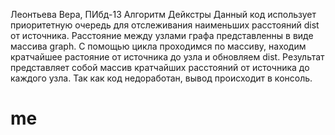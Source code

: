 Леонтьева Вера, ПИбд-13
Алгоритм Дейкстры
Данный код использует приоритетную очередь для отслеживания наименьших расстояний dist от источника. Расстояние между узлами графа представленны в виде массива graph. С помощью цикла проходимся по массиву, находим кратчайшее растояние от источника до узла и обновляем dist. Результат представляет собой массив кратчайших расстояний от источника до каждого узла.
Так как код недоработан, вывод происходит в консоль.
# me

